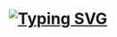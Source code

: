 <a href="https://git.io/typing-svg"><h1 align="center"><img src="https://readme-typing-svg.demolab.com?font=Fira+Code&size=25&pause=1000&color=FDB00F&width=435&lines=.+.+.+42-Cursus-So-Long+.+.+." alt="Typing SVG" /></h1></a>

